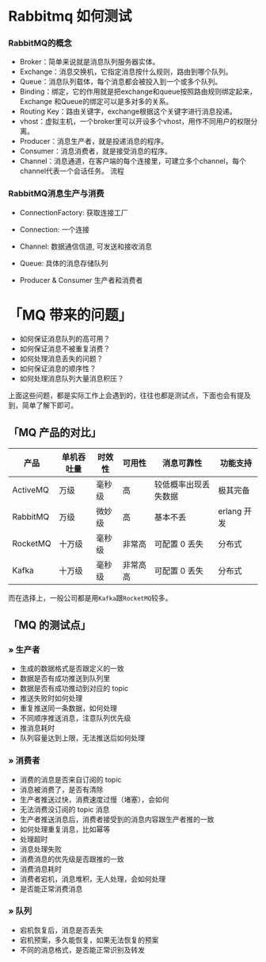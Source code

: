 # Rabbitmq 如何测试

### RabbitMQ的概念

- Broker：简单来说就是消息队列服务器实体。
- Exchange：消息交换机，它指定消息按什么规则，路由到哪个队列。
- Queue：消息队列载体，每个消息都会被投入到一个或多个队列。
- Binding：绑定，它的作用就是把exchange和queue按照路由规则绑定起来，Exchange 和Queue的绑定可以是多对多的关系。
- Routing Key：路由关键字，exchange根据这个关键字进行消息投递。
- vhost：虚拟主机，一个broker里可以开设多个vhost，用作不同用户的权限分离。
- Producer：消息生产者，就是投递消息的程序。
- Consumer：消息消费者，就是接受消息的程序。
- Channel：消息通道，在客户端的每个连接里，可建立多个channel，每个channel代表一个会话任务。
  	流程
  		

### RabbitMQ消息生产与消费

- ConnectionFactory: 获取连接工厂

- Connection: 一个连接

- Channel: 数据通信信道, 可发送和接收消息

- Queue: 具体的消息存储队列

- Producer & Consumer 生产者和消费者

  

# 「MQ 带来的问题」

- 如何保证消息队列的高可用？
- 如何保证消息不被重复消费？
- 如何处理消息丢失的问题？
- 如何保证消息的顺序性？
- 如何处理消息队列大量消息积压？

上面这些问题，都是实际工作上会遇到的，往往也都是测试点，下面也会有提及到，简单了解下即可。

## 「MQ 产品的对比」

| 产品     | 单机吞吐量 | 时效性 | 可用性   | 消息可靠性           | 功能支持    |
| -------- | ---------- | ------ | -------- | -------------------- | ----------- |
| ActiveMQ | 万级       | 毫秒级 | 高       | 较低概率出现丢失数据 | 极其完备    |
| RabbitMQ | 万级       | 微妙级 | 高       | 基本不丢             | erlang 开发 |
| RocketMQ | 十万级     | 毫秒级 | 非常高   | 可配置 0 丢失        | 分布式      |
| Kafka    | 十万级     | 毫秒级 | 非常高高 | 可配置 0 丢失        | 分布式      |

而在选择上，一般公司都是用`Kafka`跟`RocketMQ`较多。

## 「MQ 的测试点」

### » 生产者

- 生成的数据格式是否跟定义的一致
- 数据是否有成功推送到队列里
- 数据是否有成功推动到对应的 topic
- 推送失败时如何处理
- 重复推送同一条数据，如何处理
- 不同顺序推送消息，注意队列优先级
- 推消息耗时
- 队列容量达到上限，无法推送后如何处理

### » 消费者

- 消费的消息是否来自订阅的 topic
- 消息被消费了，是否有清除
- 生产者推送过快，消费速度过慢（堵塞），会如何
- 无法消费没订阅的 topic 消息
- 生产者推送消息后，消费者接受到的消息内容跟生产者推的一致
- 如何处理重复消息，比如幂等
- 处理超时
- 消息处理失败
- 消费消息的优先级是否跟推的一致
- 消费消息耗时
- 消费者宕机，消息堆积，无人处理，会如何处理
- 是否能正常消费消息

### » 队列

- 宕机恢复后，消息是否丢失
- 宕机预案，多久能恢复，如果无法恢复的预案
- 不同的消息格式，是否能正常识别及转发